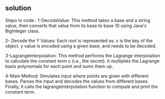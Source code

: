 ## solution
Steps to code : 1-DecodeValue: This method takes a base and a string value, then converts that value from its base to base 10 using Java's BigInteger class.

2- Decode the Y Values: Each root is represented as:
x is the key of the object.
y value is encoded using a given base, and needs to be decoded.

3-LagrangeInterpolation: This method performs the Lagrange interpolation to calculate the constant term c (i.e., the secret). It multiplies the Lagrange basis polynomials for each point and sums them up. 

4-Main Method: Simulates input where points are given with different bases. Parses the input and decodes the values from different bases. Finally, it calls the lagrangeInterpolation function to compute and print the constant term.
